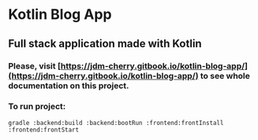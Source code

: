 # Kotlin Blog App

## Full stack application made with Kotlin

### Please, visit [https://jdm-cherry.gitbook.io/kotlin-blog-app/](https://jdm-cherry.gitbook.io/kotlin-blog-app/) to see whole documentation on this project.

### To run project:

```text
gradle :backend:build :backend:bootRun :frontend:frontInstall :frontend:frontStart
```

